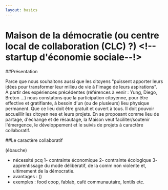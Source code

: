 ```yaml
---
layout: basics 
---
```


Maison de la démocratie (ou centre local de collaboration (CLC) ?) <!--startup d'économie sociale--!>
===

##Présentation

Parce que nous souhaitons aussi que les citoyens "puissent apporter leurs idées pour transformer leur milieu de vie à l'image de leurs aspirations".  
À partir des expériences précédentes (références à venir : Yung, Diego, Breton ...) nous constatons que la participation citoyenne, pour être effective et gratifiante, à besoin d'un (ou de plusieurs) lieu physique permanent. Que ce lieu doit être gratuit et ouvert à tous.
Il doit pouvoir accueillir les citoyen·nes et leurs projets. En se proposant comme lieu de partage, d'échange et de résautage, la Maison veut faciliter/soutenir l'émergence, le développement et le suivis de projets à caractère collaboratif.

##Le caractère collaboratif

(ébauche)
  - nécessité pcq
    1- contrainte économique
    2- contrainte écologique
    3- apprentissage du mode délibératif, de la comm non violente et, ultimement de la démocratie.
  - avantages : ()
  - exemples : food coop, fablab, café communautaire, lentils etc.
